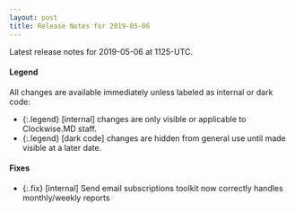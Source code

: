 ```yaml
---
layout: post
title: Release Notes for 2019-05-06
---
```


Latest release notes for 2019-05-06 at 1125-UTC.

<div class='legend' markdown='1'>

#### Legend

All changes are available immediately unless labeled as internal or dark code:

- {:.legend} [internal] changes are only visible or applicable to Clockwise.MD staff.
- {:.legend} [dark code] changes are hidden from general use until made visible at a later date.

</div>


<div class='fixes' markdown='1'>

#### Fixes

- {:.fix} [internal] Send email subscriptions toolkit now correctly handles monthly/weekly reports

</div>
